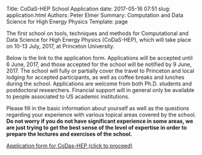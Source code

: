 Title: CoDaS-HEP School Application
date: 2017-05-16 07:51
slug: application.html
Authors: Peter Elmer
Summary: Computation and Data Science for High Energy Physics
Template: page


The first school on tools, techniques and methods for Computational
and Data Science for High Energy Physics (CoDaS-HEP), which will
take place on 10-13 July, 2017, at Princeton University.

Below is the link to the application form. Applications will be
accepted until 6 June, 2017, and those accepted for the school
will be notified by 9 June, 2017. The school will fully or partially cover 
the travel to Princeton and local lodging for accepted participants, as 
well as coffee breaks and lunches during the school. Applications are
welcome from both Ph.D. students and postdoctoral researchers. Financial 
support will in general only be available to people associated to US 
academic institutions.

Please fill in the basic information about yourself as well as the
questions regarding your experience with various topical areas
covered by the school.  **Do not worry if you do not have significant
experience in some areas, we are just trying to get the best sense
of the level of expertise in order to prepare the lectures and
exercises of the school.**


   [Application form for CoDas-HEP (click to proceed)](https://docs.google.com/forms/d/1Ragq_2o0Ri47OGKTBwGqY5T2TCvVk0Xtcu_VZ_b5FJw/edit)
